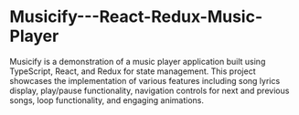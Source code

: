 # Musicify---React-Redux-Music-Player
Musicify is a demonstration of a music player application built using TypeScript, React, and Redux for state management. This project showcases the implementation of various features including song lyrics display, play/pause functionality, navigation controls for next and previous songs, loop functionality, and engaging animations.
